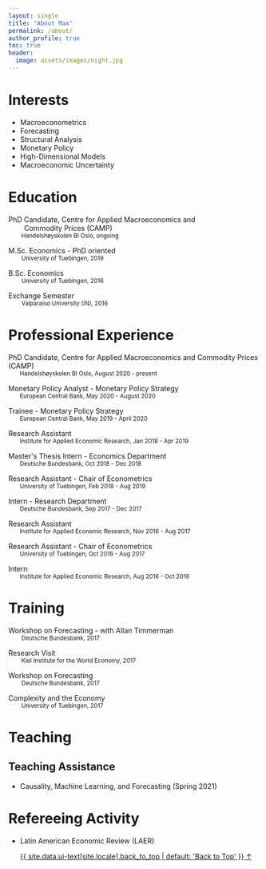 ```yaml
---
layout: single
title: "About Max"
permalink: /about/
author_profile: true
toc: true
header:
  image: assets/images/night.jpg
---
```


# Interests
* Macroeconometrics
* Forecasting
* Structural Analysis
* Monetary Policy
* High-Dimensional Models
* Macroeconomic Uncertainty


# Education
<i class="fas fa-graduation-cap"></i> PhD Candidate, Centre for Applied Macroeconomics and <br/> &nbsp;&nbsp;&nbsp;&nbsp;&nbsp;&nbsp;&nbsp; Commodity Prices (CAMP) <br/><small>
&nbsp;&nbsp;&nbsp;&nbsp;&nbsp;&nbsp;&nbsp; Handelshøyskolen BI Oslo, ongoing</small>

<i class="fas fa-graduation-cap"></i> M.Sc. Economics - PhD oriented<br/><small>
&nbsp;&nbsp;&nbsp;&nbsp;&nbsp;&nbsp;&nbsp; University of Tuebingen, 2019</small>

<i class="fas fa-graduation-cap"></i> B.Sc. Economics<br/>
<small>&nbsp;&nbsp;&nbsp;&nbsp;&nbsp;&nbsp;&nbsp; University of Tuebingen, 2016</small>

<i class="fas fa-graduation-cap"></i> Exchange Semester<br/>
<small>&nbsp;&nbsp;&nbsp;&nbsp;&nbsp;&nbsp;&nbsp; Valparaiso University (IN), 2016</small>

# Professional Experience
<i class="fas fa-briefcase"></i> PhD Candidate, Centre for Applied Macroeconomics and Commodity Prices (CAMP) <br/><small>&nbsp;&nbsp;&nbsp;&nbsp;&nbsp;&nbsp; Handelshøyskolen BI Oslo, August 2020 - present </small>

<i class="fas fa-briefcase"></i> Monetary Policy Analyst - Monetary Policy Strategy <br/><small>&nbsp;&nbsp;&nbsp;&nbsp;&nbsp;&nbsp; European Central Bank, May 2020 - August 2020 </small>

<i class="fas fa-briefcase"></i> Trainee - Monetary Policy Strategy <br/><small>&nbsp;&nbsp;&nbsp;&nbsp;&nbsp;&nbsp; European Central Bank, May 2019 - April 2020</small>

<i class="fas fa-briefcase"></i> Research Assistant  <br/><small>&nbsp;&nbsp;&nbsp;&nbsp;&nbsp;&nbsp; Institute for Applied Economic Research, Jan 2018 - Apr 2019</small>

<i class="fas fa-briefcase"></i> Master's Thesis Intern - Economics Department <br/><small>&nbsp;&nbsp;&nbsp;&nbsp;&nbsp;&nbsp; Deutsche Bundesbank, Oct 2018 - Dec 2018</small>

<i class="fas fa-briefcase"></i> Research Assistant - Chair of Econometrics <br/><small>&nbsp;&nbsp;&nbsp;&nbsp;&nbsp;&nbsp; University of Tuebingen, Feb 2018 - Aug 2019</small>

<i class="fas fa-briefcase"></i> Intern - Research Department <br/><small>&nbsp;&nbsp;&nbsp;&nbsp;&nbsp;&nbsp; Deutsche Bundesbank, Sep 2017 - Dec 2017</small>

<i class="fas fa-briefcase"></i> Research Assistant  <br/><small>&nbsp;&nbsp;&nbsp;&nbsp;&nbsp;&nbsp; Institute for Applied Economic Research, Nov 2016 - Aug 2017</small>

<i class="fas fa-briefcase"></i> Research Assistant - Chair of Econometrics <br/><small>&nbsp;&nbsp;&nbsp;&nbsp;&nbsp;&nbsp; University of Tuebingen, Oct 2016 - Aug 2017</small>

<i class="fas fa-briefcase"></i> Intern  <br/><small>&nbsp;&nbsp;&nbsp;&nbsp;&nbsp;&nbsp; Institute for Applied Economic Research, Aug 2016 - Oct 2016</small>

# Training

<i class="fas fa-graduation-cap"></i> Workshop on Forecasting - with Allan Timmerman <br/>
<small>&nbsp;&nbsp;&nbsp;&nbsp;&nbsp;&nbsp;&nbsp; Deutsche Bundesbank, 2017</small>

<i class="fas fa-graduation-cap"></i> Research Visit <br/>
<small>&nbsp;&nbsp;&nbsp;&nbsp;&nbsp;&nbsp;&nbsp; Kiel Institute for the World Economy, 2017</small>

<i class="fas fa-graduation-cap"></i> Workshop on Forecasting <br/>
<small>&nbsp;&nbsp;&nbsp;&nbsp;&nbsp;&nbsp;&nbsp; Deutsche Bundesbank, 2017</small>

<i class="fas fa-graduation-cap"></i> Complexity and the Economy <br/>
<small>&nbsp;&nbsp;&nbsp;&nbsp;&nbsp;&nbsp;&nbsp; University of Tuebingen, 2017</small>

# Teaching
## Teaching Assistance
* Causality, Machine Learning, and Forecasting (Spring 2021)

# Refereeing Activity

* Latin American Economic Review (LAER) <br/>


  <a href="#page-title" class="back-to-top">{{ site.data.ui-text[site.locale].back_to_top | default: 'Back to Top' }} &uarr;</a>

